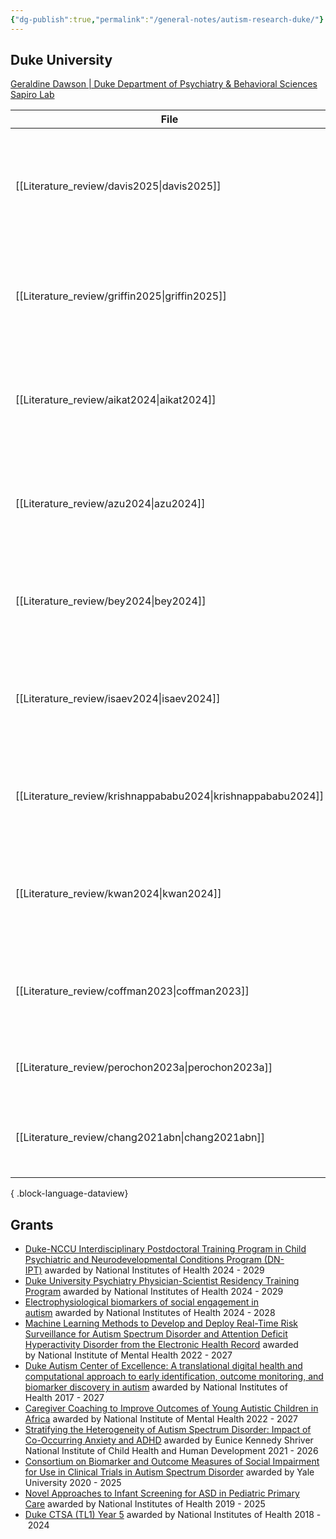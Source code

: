 ```yaml
---
{"dg-publish":true,"permalink":"/general-notes/autism-research-duke/"}
---
```



## Duke University

[Geraldine Dawson | Duke Department of Psychiatry & Behavioral Sciences](https://psychiatry.duke.edu/profile/geraldine-dawson)
[Sapiro Lab](https://sapirolab.pratt.duke.edu/)


| File                                                            | title                                                                                                                                 | published | journal                                                       | Paper_type      | DOI                                                                                                 |
| --------------------------------------------------------------- | ------------------------------------------------------------------------------------------------------------------------------------- | --------- | ------------------------------------------------------------- | --------------- | --------------------------------------------------------------------------------------------------- |
| [[Literature_review/davis2025\|davis2025]]                   | Behavioral characteristics of toddlers later identified with an autism diagnosis, ADHD symptoms, or combined autism and ADHD symptoms | 2025      | Journal of Child Psychology and Psychiatry                    | journalArticle  | <ul><li>https://www.doi.org/10.1111/jcpp.14050</li><li>10.1111/jcpp.14050</li></ul>                 |
| [[Literature_review/griffin2025\|griffin2025]]               | Spatiotemporal Eye Movement Dynamics Reveal Altered Face Prioritization in Early Visual Processing Among Autistic Children            | 2025      | Biological Psychiatry Cognitive Neuroscience and Neuroimaging | journalArticle  | <ul><li>https://www.doi.org/10.1016/j.bpsc.2024.08.017</li><li>10.1016/j.bpsc.2024.08.017</li></ul> |
| [[Literature_review/aikat2024\|aikat2024]]                   | Digital Phenotyping based on a Mobile App Identifies Distinct and Overlapping Features in Children Diagnosed with Autism versus ADHD  | 2024      | \-                                                            | conferencePaper | <ul><li>https://www.doi.org/10.1145/3672539.3686323</li><li>10.1145/3672539.3686323</li></ul>       |
| [[Literature_review/azu2024\|azu2024]]                       | Clinician–caregiver informant discrepancy is associated with sex, diagnosis age, and intervention use among autistic children         | 2024      | Autism                                                        | journalArticle  | <ul><li>https://www.doi.org/10.1177/13623613241279999</li><li>10.1177/13623613241279999</li></ul>   |
| [[Literature_review/bey2024\|bey2024]]                       | Automated Video Tracking of Autistic Children’s Movement During Caregiver-Child Interaction An Exploratory Study                      | 2024      | Journal of Autism and Developmental Disorders                 | journalArticle  | <ul><li>https://www.doi.org/10.1007/s10803-023-06107-2</li><li>10.1007/s10803-023-06107-2</li></ul> |
| [[Literature_review/isaev2024\|isaev2024]]                   | Computer Vision Analysis of Caregiver–Child Interactions in Children with Neurodevelopmental Disorders A Preliminary Report           | 2024      | Journal of Autism and Developmental Disorders                 | journalArticle  | <ul><li>https://www.doi.org/10.1007/s10803-023-05973-0</li><li>10.1007/s10803-023-05973-0</li></ul> |
| [[Literature_review/krishnappababu2024\|krishnappababu2024]] | Large-scale Validation of a Scalable and Portable Behavioral Digital Screening Tool for Autism at Home                                | 2024      | \-                                                            | conferencePaper | <ul><li>https://www.doi.org/10.1145/3613905.3650995</li><li>10.1145/3613905.3650995</li></ul>       |
| [[Literature_review/kwan2024\|kwan2024]]                     | Constrained Multivariate Functional Principal Components Analysis for Novel Outcomes in Eye-Tracking Experiments                      | 2024      | Statistics in Biosciences                                     | journalArticle  | <ul><li>https://www.doi.org/10.1007/s12561-023-09399-1</li><li>10.1007/s12561-023-09399-1</li></ul> |
| [[Literature_review/coffman2023\|coffman2023]]               | Relationship between quantitative digital behavioral features and clinical profiles in young autistic children                        | 2023      | Autism Research                                               | journalArticle  | <ul><li>https://www.doi.org/10.1002/aur.2955</li><li>10.1002/aur.2955</li></ul>                     |
| [[Literature_review/perochon2023a\|perochon2023a]]           | Early detection of autism using digital behavioral phenotyping                                                                        | 2023      | Nature Medicine                                               | journalArticle  | <ul><li>https://www.doi.org/10.1038/s41591-023-02574-3</li><li>10.1038/s41591-023-02574-3</li></ul> |
| [[Literature_review/chang2021abn\|chang2021abn]]             | Computational Methods to Measure Patterns of Gaze in Toddlers With Autism Spectrum Disorder                                           | 2021      | JAMA Pediatrics                                               | \-              | https://www.doi.org/10.1001/jamapediatrics.2021.0530                                                |

{ .block-language-dataview}



## Grants

- [Duke-NCCU Interdisciplinary Postdoctoral Training Program in Child Psychiatric and Neurodevelopmental Conditions Program (DN-IPT)](https://scholars.duke.edu/individual/gra282152) awarded by National Institutes of Health 2024 - 2029
- [Duke University Psychiatry Physician-Scientist Residency Training Program](https://scholars.duke.edu/individual/gra282151) awarded by National Institutes of Health 2024 - 2029
- [Electrophysiological biomarkers of social engagement in autism](https://scholars.duke.edu/individual/gra287798) awarded by National Institutes of Health 2024 - 2028
- [Machine Learning Methods to Develop and Deploy Real-Time Risk Surveillance for Autism Spectrum Disorder and Attention Deficit Hyperactivity Disorder from the Electronic Health Record](https://scholars.duke.edu/individual/gra293697) awarded by National Institute of Mental Health 2022 - 2027
- [Duke Autism Center of Excellence: A translational digital health and computational approach to early identification, outcome monitoring, and biomarker discovery in autism](https://scholars.duke.edu/individual/gra292391) awarded by National Institutes of Health 2017 - 2027
- [Caregiver Coaching to Improve Outcomes of Young Autistic Children in Africa](https://scholars.duke.edu/individual/gra291948) awarded by National Institute of Mental Health 2022 - 2027
- [Stratifying the Heterogeneity of Autism Spectrum Disorder: Impact of Co-Occurring Anxiety and ADHD](https://scholars.duke.edu/individual/gra291951) awarded by Eunice Kennedy Shriver National Institute of Child Health and Human Development 2021 - 2026
- [Consortium on Biomarker and Outcome Measures of Social Impairment for Use in Clinical Trials in Autism Spectrum Disorder](https://scholars.duke.edu/individual/gra292029) awarded by Yale University 2020 - 2025
- [Novel Approaches to Infant Screening for ASD in Pediatric Primary Care](https://scholars.duke.edu/individual/gra283301) awarded by National Institutes of Health 2019 - 2025
- [Duke CTSA (TL1) Year 5](https://scholars.duke.edu/individual/gra272153) awarded by National Institutes of Health 2018 - 2024
